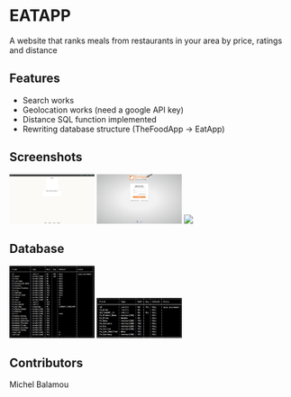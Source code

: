 # EATAPP
  A website that ranks meals from restaurants in your area by price, ratings and distance

## Features

  - Search works
  - Geolocation works (need a google API key)
  - Distance SQL function implemented
  - Rewriting database structure (TheFoodApp -> EatApp)

## Screenshots

  <img src="instructions/screenshots/index.png" width="30%"/> <img src="instructions/screenshots/login.png" width="30%"/> <img src="instructions/screenshots/sign_up/sing_up_1.png" width="30%"/>

##  Database

  <img src="instructions/screenshots/FA_RESTORANTS.png" width="30%"/> <img src="instructions/screenshots/FA_MENUS.png" width="30%"/>

## Contributors
  Michel Balamou
